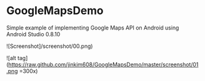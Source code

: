 GoogleMapsDemo
==============

Simple example of implementing Google Maps API on Android using Android Studio 0.8.10


![Screenshot]/screenshot/00.png)

![alt tag](https://raw.github.com/jinkim608/GoogleMapsDemo/master/screenshot/01.png =300x)
